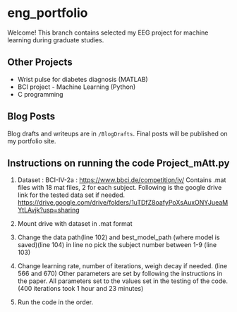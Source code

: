 # eng_portfolio

Welcome! This branch contains selected my EEG project for machine learning during graduate studies. 

## Other Projects

- Wrist pulse for diabetes diagnosis (MATLAB)
- BCI project - Machine Learning (Python)
- C programming


## Blog Posts

Blog drafts and writeups are in `/BlogDrafts`. Final posts will be published on my portfolio site.

## Instructions on running the code Project_mAtt.py


1. Dataset : BCI-IV-2a : https://www.bbci.de/competition/iv/ 
Contains .mat files with 18 mat files, 2 for each subject.
Following is the google drive link for the tested data set if needed.
https://drive.google.com/drive/folders/1uTDfZ8oafyPoXsAuxONYJueaMYtLAvjk?usp=sharing

2. Mount drive with dataset in .mat format

3. Change the data path(line 102) and best_model_path (where model is saved)(line 104) in line no pick the subject number between 1-9 (line 103)

4. Change learning rate, number of iterations, weigh decay if needed. (line 566 and 670)
Other parameters are set by following the instructions in the paper.
All parameters set to the values set in the testing of the code.
(400 iterations took 1 hour and 23 minutes)

5. Run the code in the order.

